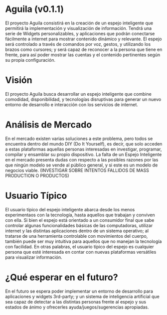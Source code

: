 # Aguila (v0.1.1)
El proyecto Aguila consistirá en la creación de un espejo inteligente que permitirá la implementación y visualización de información. Tendrá una serie de Widgets personalizables, y aplicaciones que podrán conectarse fácilmente a internet para mostrar contenido dinámico y relevante. El espejo será controlado a través de comandos por voz, gestos, y utilizando los brazos como cursores; y será capaz de reconocer a la persona que tiene en frente, para así poder mostrar las cuentas y el contenido pertinentes según su propia configuración.

# Visión
El proyecto Aguila busca desarrollar un espejo inteligente que combine comodidad, disponibilidad, y tecnologías disruptivas para generar un nuevo entorno de desarrollo e interacción con los servicios de internet.

# Análisis de Mercado
En el mercado existen varias soluciones a este problema, pero todos se encuentra dentro del mundo DIY (Do It Yourself), es decir, que solo acceden a estas plataformas aquellas personas interesadas en investigar, programar, compilar y ensamblar su propio dispositivo. La falta de un Espejo Inteligente en el mercado presenta dudas con respecto a las posibles razones por las que ningún modelo se vende al público general, y si este es un modelo de negocios viable. (INVESTIGAR SOBRE INTENTOS FALLIDOS DE MASS PRODUCTION O PRODUCTOS)

# Usuario Típico
El usuario típico del espejo inteligente abarca desde los menos experimentaos con la tecnología, hasta aquellos que trabajan y conviven con ella. Si bien el espejo está orientado a un consumidor final que sabe controlar algunas funcionalidades básicas de las computadoras, utilizar internet y las distintas aplicaciones dentro de un sistema operativo; al tratarse de una herramienta controlable con movimientos del cuerpo, también puede ser muy intuitiva para aquellos que no manejan la tecnología con facilidad.
En otras palabras, el usuario típico del espejo es cualquier persona que esté interesada en contar con nuevas plataformas versátiles para visualizar información.

# ¿Qué esperar en el futuro?
En el futuro se espera poder implementar un entorno de desarrollo para aplicaciones y widgets 3rd-party; y un sistema de inteligencia artificial que sea capaz de detectar a las distintas personas frente al espejo y sus estados de ánimo y ofrecerles ayuda/juegos/sugerencias apropiadas.